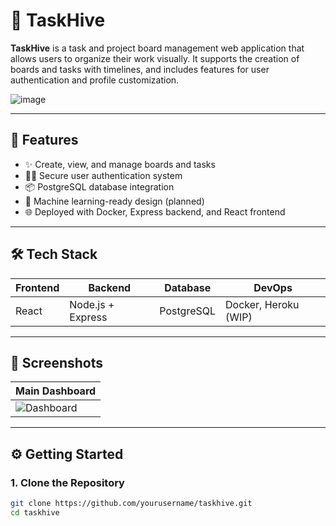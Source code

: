 # 🐝 TaskHive

**TaskHive** is a task and project board management web application that allows users to organize their work visually. It supports the creation of boards and tasks with timelines, and includes features for user authentication and profile customization.

![image](https://github.com/user-attachments/assets/3fdb73dc-6c3c-455b-8029-820568a0c4b3)

---

## 🚀 Features

- ✨ Create, view, and manage boards and tasks
- 🧑‍💻 Secure user authentication system
- 📦 PostgreSQL database integration
- 🧠 Machine learning-ready design (planned)
- 🌐 Deployed with Docker, Express backend, and React frontend

---

## 🛠 Tech Stack

| Frontend | Backend | Database | DevOps |
|---------|---------|----------|--------|
| React   | Node.js + Express | PostgreSQL | Docker, Heroku (WIP) |

---

## 📸 Screenshots

| Main Dashboard |
|----------------|
| ![Dashboard](./assets/dashboard.png) | <!-- Replace with your image path --> |

---

## ⚙️ Getting Started

### 1. Clone the Repository

```bash
git clone https://github.com/yourusername/taskhive.git
cd taskhive
